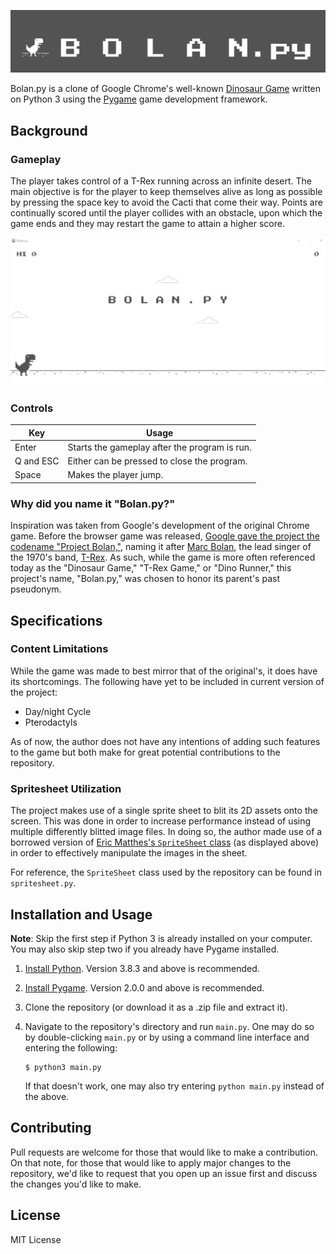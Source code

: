 ![banner](readme_assets/banner.png)

Bolan.py is a clone of Google Chrome's well-known [Dinosaur Game](https://en.wikipedia.org/wiki/Dinosaur_Game) written on Python 3 using the [Pygame](https://www.pygame.org/wiki/about) game development framework. 

## Background

### Gameplay

The player takes control of a T-Rex running across an infinite desert. The main objective is for the player to keep themselves alive as long as possible by pressing the space key to avoid the Cacti that come their way. Points are continually scored until the player collides with an obstacle, upon which the game ends and they may restart the game to attain a higher score. 

![playthrough.gif](readme_assets/playthrough.gif)

### Controls

| Key       | Usage                                         |
| --------- | --------------------------------------------- |
| Enter     | Starts the gameplay after the program is run. |
| Q and ESC | Either can be pressed to close the program.   |
| Space     | Makes the player jump.                        |

### Why did you name it "Bolan.py?"

Inspiration was taken from Google's development of the original Chrome game. Before the browser game was released, [Google gave the project the codename "Project Bolan,"](https://thenextweb.com/dd/2018/09/07/4-years-later-google-finally-explains-the-origins-of-its-chrome-dinosaur-game/), naming it after [Marc Bolan](https://en.wikipedia.org/wiki/Marc_Bolan), the lead singer of the 1970's band, [T-Rex](https://en.wikipedia.org/wiki/T._Rex_(band)). As such, while the game is more often referenced today as the "Dinosaur Game," "T-Rex Game," or "Dino Runner," this project's name, "Bolan.py," was chosen to honor its parent's past pseudonym.

## Specifications

### Content Limitations

While the game was made to best mirror that of the original's, it does have its shortcomings. The following have yet to be included in current version of the project:

- Day/night Cycle
- Pterodactyls

As of now, the author does not have any intentions of adding such features to the game but both make for great potential contributions to the repository.

### Spritesheet Utilization

The project makes use of a single sprite sheet to blit its 2D assets onto the screen. This was done in order to increase performance instead of using multiple differently blitted image files. In doing so, the author made use of a borrowed version of [Eric Matthes's  ```SpriteSheet```  class](https://ehmatthes.github.io/pcc_2e/beyond_pcc/pygame_sprite_sheets/) (as displayed above) in order to effectively manipulate the images in the sheet. 

For reference, the ```SpriteSheet``` class used by the repository can be found in ```spritesheet.py```.

## Installation and Usage

**Note**: Skip the first step if Python 3 is already installed on your computer. You may also skip step two if you already have Pygame installed.

1. [Install Python](https://www.python.org/downloads/). Version 3.8.3 and above is recommended.

2. [Install Pygame](https://www.pygame.org/wiki/GettingStarted). Version 2.0.0 and above is recommended. 

3. Clone the repository (or download it as a .zip file and extract it).

4. Navigate to the repository's directory and run `main.py`. One may do so by double-clicking `main.py` or by using a command line interface and entering the following:

   ```
   $ python3 main.py
   ```

   If that doesn't work, one may also try entering `python main.py` instead of the above.

## Contributing

Pull requests are welcome for those that would like to make a contribution. On that note, for those that would like to apply major changes to the repository, we'd like to request that you open up an issue first and discuss the changes you'd like to make.

## License

MIT License

